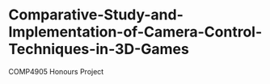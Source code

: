 # Comparative-Study-and-Implementation-of-Camera-Control-Techniques-in-3D-Games
COMP4905 Honours Project
